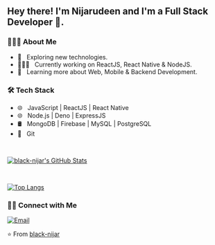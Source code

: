 <h2> Hey there! I'm Nijarudeen and I'm a Full Stack Developer 👋.</h2>

<h3> 👨🏻‍💻 About Me </h3>

- 🤔 &nbsp; Exploring new technologies.
- 👨🏻‍💻 &nbsp; Currently working on ReactJS, React Native & NodeJS.
- 🌱 &nbsp; Learning more about Web, Mobile & Backend Development.


<h3>🛠 Tech Stack</h3>

- 🌐 &nbsp; JavaScript | ReactJS | React Native 
- 🌐 &nbsp; Node.js | Deno | ExpressJS
- 🛢 &nbsp; MongoDB | Firebase | MySQL | PostgreSQL
- 🔧 &nbsp; Git  

<br/>

[![black-nijar's GitHub Stats](https://github-readme-stats.vercel.app/api?username=black-nijar&show_icons=true)](https://github.com/black-nijar)

<br/>

[![Top Langs](https://github-readme-stats.vercel.app/api/top-langs/?username=black-nijar&layout=compact)](https://github.com/black-nijar/github-readme-stats)


<h3> 🤝🏻 Connect with Me </h3>

<p align="left">
<a href="mailto:nijarr2020@gmail.com"><img alt="Email" src="https://img.shields.io/badge/Email-nijarr2020@gmail.com-blue?style=flat-square&logo=gmail"></a>
</p>

⭐️ From [black-nijar](https://github.com/black-nijar)
